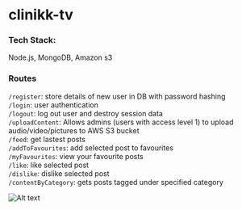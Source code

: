 # clinikk-tv

### Tech Stack: 
Node.js, MongoDB, Amazon s3

### Routes

```/register```: store details of new user in DB with password hashing <br />
```/login```: user authentication  <br />
```/logout```: log out user and destroy session data  <br />
```/uploadContent```: Allows admins (users with access level 1) to upload audio/video/pictures 
to AWS S3 bucket <br />
```/feed```: get lastest posts <br />
```/addToFavourites```: add selected post to favourites <br />
```/myFavourites```: view your favourite posts <br />
```/like```: like selected post <br />
```/dislike```: dislike selected post <br />
```/contentByCategory```: gets posts tagged under specified category <br />
 

![Alt text](relative/path/to/img.jpg?raw=true "Title")